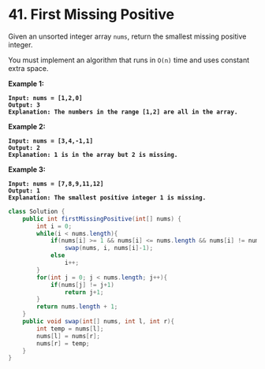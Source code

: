 # 41. First Missing Positive

Given an unsorted integer array `nums`, return the smallest missing positive integer.

You must implement an algorithm that runs in `O(n)` time and uses constant extra space.

&#x20;

**Example 1:**

<pre><code><strong>Input: nums = [1,2,0]
</strong><strong>Output: 3
</strong><strong>Explanation: The numbers in the range [1,2] are all in the array.
</strong></code></pre>

**Example 2:**

<pre><code><strong>Input: nums = [3,4,-1,1]
</strong><strong>Output: 2
</strong><strong>Explanation: 1 is in the array but 2 is missing.
</strong></code></pre>

**Example 3:**

<pre><code><strong>Input: nums = [7,8,9,11,12]
</strong><strong>Output: 1
</strong><strong>Explanation: The smallest positive integer 1 is missing.
</strong></code></pre>

```java
class Solution {
    public int firstMissingPositive(int[] nums) {
        int i = 0;
        while(i < nums.length){
            if(nums[i] >= 1 && nums[i] <= nums.length && nums[i] != nums[nums[i]-1])
                swap(nums, i, nums[i]-1);
            else
                i++;
        }
        for(int j = 0; j < nums.length; j++){
            if(nums[j] != j+1)
                return j+1;
        }
        return nums.length + 1;
    }
    public void swap(int[] nums, int l, int r){
        int temp = nums[l];
        nums[l] = nums[r];
        nums[r] = temp;
    }
}
```
